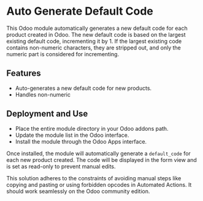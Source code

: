 # Auto Generate Default Code

This Odoo module automatically generates a new default code for each product created in Odoo. The new default code is based on the largest existing default code, incrementing it by 1. If the largest existing code contains non-numeric characters, they are stripped out, and only the numeric part is considered for incrementing.

## Features

- Auto-generates a new default code for new products.
- Handles non-numeric


## Deployment and Use

- Place the entire module directory in your Odoo addons path.
- Update the module list in the Odoo interface.
- Install the module through the Odoo Apps interface.

Once installed, the module will automatically generate a `default_code` for each new product created. The code will be displayed in the form view and is set as read-only to prevent manual edits.

This solution adheres to the constraints of avoiding manual steps like copying and pasting or using forbidden opcodes in Automated Actions. It should work seamlessly on the Odoo community edition.


